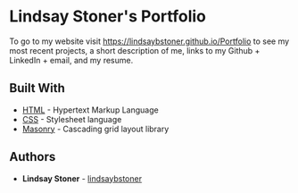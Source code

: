 # Lindsay Stoner's Portfolio
To go to my website visit https://lindsaybstoner.github.io/Portfolio to see my most recent projects, a short description of me, links to my Github + LinkedIn + email, and my resume. 

## Built With
* [HTML](https://developer.mozilla.org/en-US/docs/Web/Guide/HTML/HTML5) - Hypertext Markup Language
* [CSS](https://developer.mozilla.org/en-US/docs/Web/CSS) - Stylesheet language
* [Masonry](https://masonry.desandro.com/) - Cascading grid layout library

## Authors
* **Lindsay Stoner** - [lindsaybstoner](https://github.com/lindsaybstoner)

